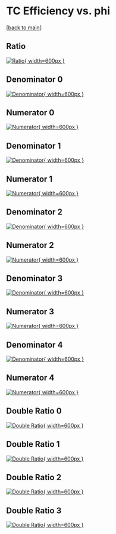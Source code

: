 # TC Efficiency vs. phi

[[back to main](./)]



## Ratio

[![Ratio](../mtv/var/TC_base_321_0_eff_phi.png){ width=600px }](../mtv/var/TC_base_321_0_eff_phi.pdf)

## Denominator 0

[![Denominator](../mtv/den/TC_base_321_0_eff_phi_den0.png){ width=600px }](../mtv/den/TC_base_321_0_eff_phi_den0.pdf)

## Numerator 0

[![Numerator](../mtv/num/TC_base_321_0_eff_phi_num0.png){ width=600px }](../mtv/num/TC_base_321_0_eff_phi_num0.pdf)

## Denominator 1

[![Denominator](../mtv/den/TC_base_321_0_eff_phi_den1.png){ width=600px }](../mtv/den/TC_base_321_0_eff_phi_den1.pdf)

## Numerator 1

[![Numerator](../mtv/num/TC_base_321_0_eff_phi_num1.png){ width=600px }](../mtv/num/TC_base_321_0_eff_phi_num1.pdf)

## Denominator 2

[![Denominator](../mtv/den/TC_base_321_0_eff_phi_den2.png){ width=600px }](../mtv/den/TC_base_321_0_eff_phi_den2.pdf)

## Numerator 2

[![Numerator](../mtv/num/TC_base_321_0_eff_phi_num2.png){ width=600px }](../mtv/num/TC_base_321_0_eff_phi_num2.pdf)

## Denominator 3

[![Denominator](../mtv/den/TC_base_321_0_eff_phi_den3.png){ width=600px }](../mtv/den/TC_base_321_0_eff_phi_den3.pdf)

## Numerator 3

[![Numerator](../mtv/num/TC_base_321_0_eff_phi_num3.png){ width=600px }](../mtv/num/TC_base_321_0_eff_phi_num3.pdf)

## Denominator 4

[![Denominator](../mtv/den/TC_base_321_0_eff_phi_den4.png){ width=600px }](../mtv/den/TC_base_321_0_eff_phi_den4.pdf)

## Numerator 4

[![Numerator](../mtv/num/TC_base_321_0_eff_phi_num4.png){ width=600px }](../mtv/num/TC_base_321_0_eff_phi_num4.pdf)

## Double Ratio 0

[![Double Ratio](../mtv/ratio/TC_base_321_0_eff_phi_ratio0.png){ width=600px }](../mtv/ratio/TC_base_321_0_eff_phi_ratio0.pdf)

## Double Ratio 1

[![Double Ratio](../mtv/ratio/TC_base_321_0_eff_phi_ratio1.png){ width=600px }](../mtv/ratio/TC_base_321_0_eff_phi_ratio1.pdf)

## Double Ratio 2

[![Double Ratio](../mtv/ratio/TC_base_321_0_eff_phi_ratio2.png){ width=600px }](../mtv/ratio/TC_base_321_0_eff_phi_ratio2.pdf)

## Double Ratio 3

[![Double Ratio](../mtv/ratio/TC_base_321_0_eff_phi_ratio3.png){ width=600px }](../mtv/ratio/TC_base_321_0_eff_phi_ratio3.pdf)

